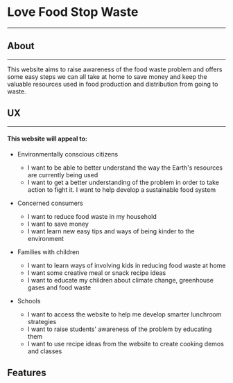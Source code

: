 # Love Food Stop Waste

---

## About 
---
<p>This website aims to raise awareness of the food waste problem and offers some easy steps we can all take at home to save money and keep the valuable resources used in food production and distribution from going to waste.</p>

## UX
---
#### This website will appeal to:
* Environmentally conscious citizens
    * I want to be able to better understand the way the Earth's resources are currently being used
    * I want to get a better understanding of the problem in order to take action to fight it.
    I want to help develop a sustainable food system

* Concerned consumers
    * I want to reduce food waste in my household
    * I want to save money
    * I want learn new easy tips and ways of being kinder to the environment
* Families with children
    * I want to learn ways of involving kids in reducing food waste at home 
    * I want some creative meal or snack recipe ideas 
    * I want to educate my children about climate change, greenhouse gases and food waste
* Schools
    * I want to access the website to help me develop smarter lunchroom strategies
    * I want to raise students' awareness of the problem by educating them
    * I want to use recipe ideas from the website to create cooking demos and classes

## Features

   
